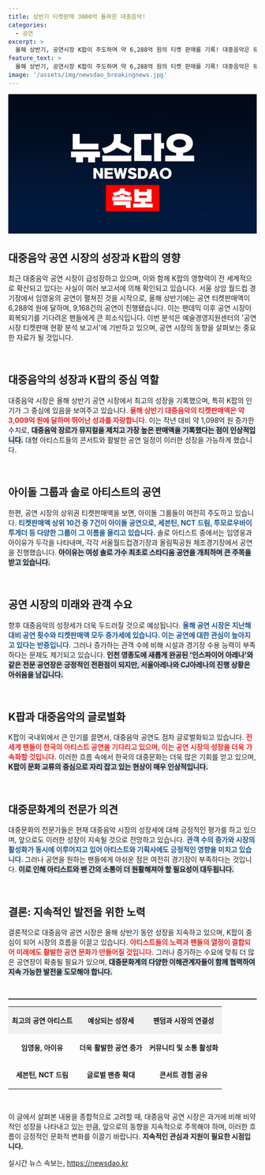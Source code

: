 ```yaml
---
title: 상반기 티켓판매 3000억 돌파한 대중음악!
categories:
  - 공연
excerpt: >
  올해 상반기, 공연시장 K팝이 주도하며 약 6,288억 원의 티켓 판매를 기록! 대중음악은 뮤지컬을 제치고 1위에 올라섰고, 임영웅과 아이유의 열기가 이어지고 있다. 공연 횟수와 인기도 급증하는데 반해, 한정된 경기장 수용력은 여전히 아쉬움으로 남는다.
feature_text: >
  올해 상반기, 공연시장 K팝이 주도하며 약 6,288억 원의 티켓 판매를 기록! 대중음악은 뮤지컬을 제치고 1위에 올라섰고, 임영웅과 아이유의 열기가 이어지고 있다. 공연 횟수와 인기도 급증하는데 반해, 한정된 경기장 수용력은 여전히 아쉬움으로 남는다.
image: '/assets/img/newsdao_breakingnews.jpg'
---
```


<p><img src="/assets/img/newsdao_breakingnews.jpg" alt="flaretime 속보" /></p>

<h2 data-ke-size="size34">대중음악 공연 시장의 성장과 K팝의 영향</h2>

<p data-ke-size="size16">최근 대중음악 공연 시장이 급성장하고 있으며, 이와 함께 K팝의 영향력이 전 세계적으로 확산되고 있다는 사실이 여러 보고서에 의해 확인되고 있습니다. 서울 상암 월드컵 경기장에서 임영웅의 공연이 펼쳐진 것을 시작으로, 올해 상반기에는 공연 티켓판매액이 6,288억 원에 달하며, 9,168건의 공연이 진행됐습니다. 이는 팬데믹 이후 공연 시장이 회복되기를 기다려온 팬들에게 큰 희소식입니다. 이번 분석은 예술경영지원센터의 '공연시장 티켓판매 현황 분석 보고서'에 기반하고 있으며, 공연 시장의 동향을 살펴보는 중요한 자료가 될 것입니다.</p>

<p data-ke-size="size16">&nbsp;</p>

<h2 data-ke-size="size26">대중음악의 성장과 K팝의 중심 역할</h2>

<p data-ke-size="size16">대중음악 시장은 올해 상반기 공연 시장에서 최고의 성장을 기록했으며, 특히 K팝의 인기가 그 중심에 있음을 보여주고 있습니다. <b><span style="color: #ee2323;">올해 상반기 대중음악의 티켓판매액은 약 3,009억 원에 달하며 뛰어난 성과를 자랑합니다.</span></b> 이는 작년 대비 약 1,098억 원 증가한 수치로, <b><span style="background-color: #21538527;">대중음악 장르가 뮤지컬을 제치고 가장 높은 판매액을 기록했다는 점이 인상적입니다.</span></b> 대형 아티스트들의 콘서트와 활발한 공연 일정이 이러한 성장을 가능하게 했습니다.</p>

<p data-ke-size="size16">&nbsp;</p>

<h2 data-ke-size="size26">아이돌 그룹과 솔로 아티스트의 공연</h2>

<p data-ke-size="size16">한편, 공연 시장의 상위권 티켓판매액을 보면, 아이돌 그룹들이 여전히 주도하고 있습니다. <b><span style="color: #1a5490;">티켓판매액 상위 10건 중 7건이 아이돌 공연으로, 세븐틴, NCT 드림, 투모로우바이투게더 등 다양한 그룹이 그 이름을 올리고 있습니다.</span></b> 솔로 아티스트 중에서는 임영웅과 아이유가 두각을 나타내며, 각각 서울월드컵경기장과 올림픽공원 체조경기장에서 공연을 진행했습니다. <b><span style="background-color: #21538527;">아이유는 여성 솔로 가수 최초로 스타디움 공연을 개최하며 큰 주목을 받고 있습니다.</span></b></p>

<p data-ke-size="size16">&nbsp;</p>

<h2 data-ke-size="size26">공연 시장의 미래와 관객 수요</h2>

<p data-ke-size="size16">향후 대중음악의 성장세가 더욱 두드러질 것으로 예상됩니다. <b><span style="color: #1a5490;">올해 공연 시장은 지난해 대비 공연 횟수와 티켓판매액 모두 증가세에 있습니다. 이는 공연에 대한 관심이 높아지고 있다는 반증입니다.</span></b> 그러나 증가하는 관객 수에 비해 시설과 경기장 수용 능력이 부족하다는 문제도 제기되고 있습니다. <b><span style="background-color: #21538527;">인천 영종도에 새롭게 완공된 '인스파이어 아레나'와 같은 전문 공연장은 긍정적인 전환점이 되지만, 서울아레나와 CJ아레나의 진행 상황은 아쉬움을 남깁니다.</span></b></p>

<p data-ke-size="size16">&nbsp;</p>

<h2 data-ke-size="size26">K팝과 대중음악의 글로벌화</h2>

<p data-ke-size="size16">K팝이 국내외에서 큰 인기를 끌면서, 대중음악 공연도 점차 글로벌화되고 있습니다. <b><span style="color: #ee2323;">전 세계 팬들이 한국의 아티스트 공연을 기다리고 있으며, 이는 공연 시장의 성장을 더욱 가속화할 것입니다.</span></b> 이러한 흐름 속에서 한국의 대중문화는 더욱 많은 기회를 얻고 있으며, <b><span style="background-color: #21538527;">K팝이 문화 교류의 중심으로 자리 잡고 있는 현상이 매우 인상적입니다.</span></b></p>

<p data-ke-size="size16">&nbsp;</p>

<h2 data-ke-size="size26">대중문화계의 전문가 의견</h2>

<p data-ke-size="size16">대중문화의 전문가들은 현재 대중음악 시장의 성장세에 대해 긍정적인 평가를 하고 있으며, 앞으로도 이러한 성장이 지속될 것으로 전망하고 있습니다. <b><span style="color: #1a5490;">관객 수의 증가와 시장의 활성화가 동시에 이루어지고 있어 아티스트와 기획사에도 긍정적인 영향을 미치고 있습니다. </span></b> 그러나 공연을 원하는 팬들에게 아쉬운 점은 여전히 경기장이 부족하다는 것입니다. <b><span style="background-color: #21538527;">이로 인해 아티스트와 팬 간의 소통이 더 원활해져야 할 필요성이 대두됩니다.</span></b></p>

<p data-ke-size="size16">&nbsp;</p>

<h2 data-ke-size="size26">결론: 지속적인 발전을 위한 노력</h2>

<p data-ke-size="size16">결론적으로 대중음악 공연 시장은 올해 상반기 동안 성장을 지속하고 있으며, K팝이 중심이 되어 시장의 흐름을 이끌고 있습니다. <b><span style="color: #ee2323;">아티스트들의 노력과 팬들의 열정이 결합되어 미래에도 활발한 공연 문화가 만들어질 것입니다.</span></b> 그러나 증가하는 수요에 맞춰 더 많은 공연장이 확충될 필요가 있으며, <b><span style="background-color: #21538527;">대중문화계의 다양한 이해관계자들이 함께 협력하여 지속 가능한 발전을 도모해야 합니다.</span></b></p>

<p data-ke-size="size16">&nbsp;</p>

<hr style="height:2px; border:none; color:#333; background-color:#333;" />

<table style="width: 100%; border-collapse: collapse;">
<tr>
<td style="text-align: center; height: 50px; background-color: #f0f0f0;"><b>최고의 공연 아티스트</b></td>
<td style="text-align: center; height: 50px; background-color: #f0f0f0;"><b>예상되는 성장세</b></td>
<td style="text-align: center; height: 50px; background-color: #f0f0f0;"><b>팬덤과 시장의 연결성</b></td>
</tr>
<tr>
<td style="text-align: center; height: 50px;"><b>임영웅, 아이유</b></td>
<td style="text-align: center; height: 50px;"><b>더욱 활발한 공연 증가</b></td>
<td style="text-align: center; height: 50px;"><b>커뮤니티 및 소통 활성화</b></td>
</tr>
<tr>
<td style="text-align: center; height: 50px;"><b>세븐틴, NCT 드림</b></td>
<td style="text-align: center; height: 50px;"><b>글로벌 팬층 확대</b></td>
<td style="text-align: center; height: 50px;"><b>콘서트 경험 공유</b></td>
</tr>
</table>

<p data-ke-size="size16">&nbsp;</p>

<p>이 글에서 살펴본 내용을 종합적으로 고려할 때, 대중음악 공연 시장은 과거에 비해 비약적인 성장을 나타내고 있는 만큼, 앞으로의 동향을 지속적으로 주목해야 하며, 이러한 흐름이 긍정적인 문화적 변화를 이끌기 바랍니다. <b>지속적인 관심과 지원이 필요한 시점입니다.</b></p>
실시간 뉴스 속보는, <a href="https://newsdao.kr" rel="dofollow">https://newsdao.kr</a>


